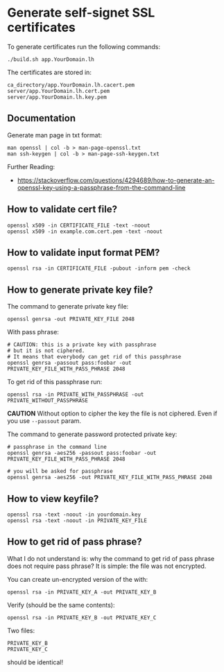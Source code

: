# Generate self-signet SSL certificates

To generate certificates run the following commands:

    ./build.sh app.YourDomain.lh

The certificates are stored in:

    ca_directory/app.YourDomain.lh.cacert.pem
    server/app.YourDomain.lh.cert.pem
    server/app.YourDomain.lh.key.pem


## Documentation

Generate man page in txt format:

    man openssl | col -b > man-page-openssl.txt
    man ssh-keygen | col -b > man-page-ssh-keygen.txt

Further Reading:

* https://stackoverflow.com/questions/4294689/how-to-generate-an-openssl-key-using-a-passphrase-from-the-command-line


## How to validate cert file?

    openssl x509 -in CERTIFICATE_FILE -text -noout
    openssl x509 -in example.com.cert.pem -text -noout

## How to validate input format PEM?

    openssl rsa -in CERTIFICATE_FILE -pubout -inform pem -check

## How to generate private key file?

The command to generate private key file:

    openssl genrsa -out PRIVATE_KEY_FILE 2048

With pass phrase:

    # CAUTION: this is a private key with passphrase
    # but it is not ciphered.
    # It means that everybody can get rid of this passphrase
    openssl genrsa -passout pass:foobar -out PRIVATE_KEY_FILE_WITH_PASS_PHRASE 2048

To get rid of this passphrase run:

    openssl rsa -in PRIVATE_WITH_PASSPHRASE -out PRIVATE_WITHOUT_PASSPHRASE


**CAUTION** 
Without option to cipher the key the file is not ciphered.
Even if you use `--passout` param.


The command to generate password protected private key:

    # passphrase in the command line
    openssl genrsa -aes256 -passout pass:foobar -out PRIVATE_KEY_FILE_WITH_PASS_PHRASE 2048

    # you will be asked for passphrase
    openssl genrsa -aes256 -out PRIVATE_KEY_FILE_WITH_PASS_PHRASE 2048


## How to view keyfile?

    openssl rsa -text -noout -in yourdomain.key
    openssl rsa -text -noout -in PRIVATE_KEY_FILE

## How to get rid of pass phrase?

What I do not understand is: why the command to get rid of pass phrase does not require pass phrase?
It is simple: the file was not encrypted.


You can create un-encrypted version of the with:

    openssl rsa -in PRIVATE_KEY_A -out PRIVATE_KEY_B

Verify (should be the same contents):

    openssl rsa -in PRIVATE_KEY_B -out PRIVATE_KEY_C

Two files:

    PRIVATE_KEY_B
    PRIVATE_KEY_C

should be identical!
